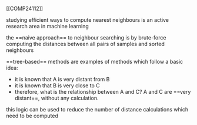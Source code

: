 [[COMP24112]]

studying efficient ways to compute nearest neighbours is an active research area in machine learning

the ==naive approach== to neighbour searching is by brute-force computing the distances between all pairs of samples and sorted neighbours

==tree-based== methods are examples of methods which follow a basic idea:
- it is known that A is very distant from B
- it is known that B is very close to C
- therefore, what is the relationship between A and C?
  A and C are ==very distant==, without any calculation.

this logic can be used to reduce the number of distance calculations which need to be computed